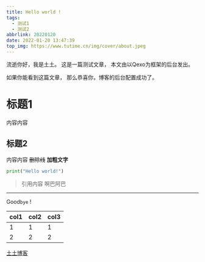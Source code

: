 ```yaml
---
title: Hello world !
tags:
  - 测试1
  - 测试2
abbrlink: 20220120
date: 2022-01-20 13:47:39
top_img: https://www.tutime.cn/img/cover/about.jpeg
---
```


流逝你好，我是土土。
这是一篇测试文章，
本文由以Qexo为框架的后台发出。

<!--more-->

如果你能看到这篇文章，
那么恭喜你，博客的后台配置成功了。

# 标题1

内容内容

## 标题2

内容内容
~~删除线~~
**加粗文字**

```python
print("Hello world!")
```

> 引用内容
> 啊巴阿巴

---

Good`bye` !

| col1 | col2 | col3 |
| --- | --- | --- |
| 1 |  1|  1|
|  2|  2| 2 |

[土土博客](https://www.tutime.cn/)

